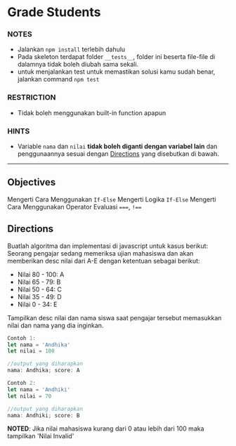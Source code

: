 # Grade Students

### NOTES

- Jalankan `npm install` terlebih dahulu
- Pada skeleton terdapat folder `__tests__`, folder ini beserta file-file di dalamnya tidak boleh diubah sama sekali.
- untuk menjalankan test untuk memastikan solusi kamu sudah benar, jalankan command `npm test`

### RESTRICTION

- Tidak boleh menggunakan built-in function apapun

### HINTS

- Variable `nama` dan `nilai` __tidak boleh diganti dengan variabel lain__ dan penggunaannya sesuai dengan [Directions](#directions) yang disebutkan di bawah.

---

## Objectives

Mengerti Cara Menggunakan `If-Else`
Mengerti Logika `If-Else`
Mengerti Cara Menggunakan Operator Evaluasi `===`, `!==`

## Directions

Buatlah algoritma dan implementasi di javascript untuk kasus berikut: Seorang pengajar sedang memeriksa ujian mahasiswa dan akan memberikan desc nilai dari A-E dengan ketentuan sebagai berikut:

- Nilai 80 - 100: A
- Nilai 65 - 79: B
- Nilai 50 - 64: C
- Nilai 35 - 49: D
- Nilai 0 - 34: E

Tampilkan desc nilai dan nama siswa saat pengajar tersebut memasukkan nilai dan nama yang dia inginkan.

```js
Contoh 1:
let nama = 'Andhika'
let nilai = 100

//output yang diharapkan
nama: Andhika; score: A

Contoh 2:
let nama = 'Andhiki'
let nilai = 70

//output yang diharapkan
nama: Andhiki; score: B
```

**NOTED**: Jika nilai mahasiswa kurang dari 0 atau lebih dari 100 maka tampilkan 'Nilai Invalid'

